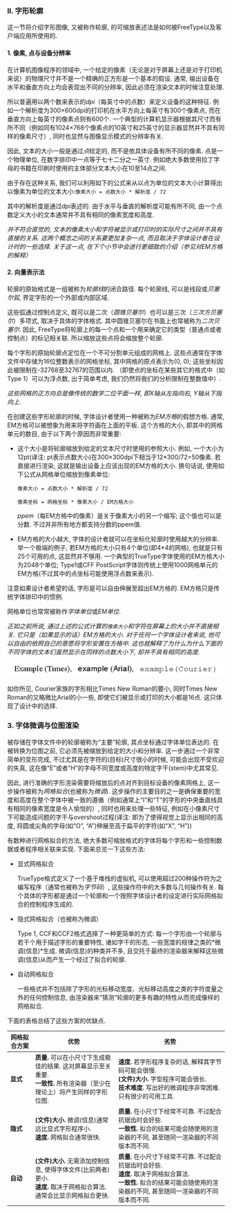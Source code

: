 ### II. 字形轮廓

这一节将介绍字形图像, 又被称作轮廓, 的可缩放表述法是如何被FreeType以及客户端应用所使用的.

#### 1. 像素, 点与设备分辨率

在计算机图像程序的领域中, 一个给定的像素（无论是对于屏幕上还是对于打印机来说）的物理尺寸并不是一个精确的正方形是一个基本的假设. 通常, 输出设备在水平和垂直方向上均会表现出不同的分辨率, 因此必须在渲染文本的时候注意处理.

所以普遍用以两个数来表示的*dpi*（每英寸中的点数）来定义设备的这种特征. 例如一个解析度为300×600dpi的打印机在水平方向上每英寸有300个像素点, 而在垂直方向上每英寸的像素点则有600个. 一个典型的计算机显示器根据其尺寸而有所不同（例如同有1024×768个像素点的10英寸和25英寸的显示器显然并不具有同样的像素尺寸）, 同时也显然与图像显示模式的分辨率有关.

因此, 文本的大小一般是通过*点*给定的, 而不是依具体设备有所不同的像素. 点是一个物理单位, 在数字排印中一点等于七十二分之一英寸. 例如绝大多数使用拉丁字母的书籍在印刷时使用的主体部分文本大小在10至14点之间.

由于存在这种关系, 我们可以利用如下的公式来从以点为单位的文本大小计算得出以像素为单位的文本大小:`像素大小 = 点数大小 * 解析度 / 72`

其中的解析度是通过*dpi*表述的. 由于水平与垂直的解析度可能有所不同, 由一个点数定义大小的文本通常并不具有相同的像素宽度和高度.

*并不符合直觉的, 文本的像素大小和字符被显示或打印时的实际尺寸之间并不具有直接的关系. 这两个概念之间的关系要更加复杂一点, 而且取决于字体设计者在设计时的一些选择.  关于这一点, 在下个小节中会进行更细致的介绍（参见对EM方格的解释）*

#### 2. 向量表示法

轮廓的原始格式是一组被称为*轮廓线*的闭合路径. 每个轮廓线, 可以是线段或*贝塞尔弧*, 界定字形的一个外部或内部区域.

这些弧通过控制点定义, 既可以是二次（*圆锥贝塞尔*）也可以是三次（*三次方贝塞尔*）多项式, 取决于具体的字体格式. 其中圆锥贝塞尔在书面上也常被称为*二次贝塞尔*. 因此, FreeType将轮廓上的每一个点和一个用来确定它的类型（普通点或者控制点）的标记相关联. 所以缩放这些点将会缩放整个轮廓.

每个字形的原始轮廓点定位在一个不可分割单元组成的网格上. 这些点通常在字体文件中存储为16位整数表示的网格坐标, 其中网格的原点表示为(0, 0); 这些坐标因此被限制在-32768至32767的范围以内. （即使点的坐标在某些其它的格式中（如Type 1）可以为浮点数, 出于简单考虑, 我们仍然将我们的分析限制在整数值中）.

*这些网格的正方向总是像传统的数学二位平面一样, 即X轴从左指向右, Y轴从下指向上.*

在创建这些字形轮廓的时候, 字体设计者使用一种被称为*EM方格*的假想方格. 通常, EM方格可以被想象为用来将字符画在上面的平板. 这个方格的大小, 即其中的网格单元的数目, 由于以下两个原因而非常重要:

- 这个大小是将轮廓缩放到给定的文本尺寸时使用的参照大小. 例如, 一个大小为12pt(译注: pt表示点数大小)在300×300dpi下相当于12\*300/72=50像素. 若直接进行渲染, 这就是输出设备上应该出现的EM方格的大小. 换句话说, 使用如下公式从网格单位缩放到像素单位:

  `像素大小 = 点数大小 * 解析度 / 72`

  `像素坐标 = 网格坐标 * 像素大小 / EM方格大小`

  *ppem*（每EM方格中的像素）是关于像素大小的另一个缩写; 这个值也可以是分数. 不过并非所有地方都支持分数的ppem值.

- EM方格的大小越大, 字体的设计者就可以在坐标化轮廓时使用越大的分辨率. 举一个极端的例子, 若EM方格的大小只有4个单位(即4\*4的网格), 也就是只有25个可用的点, 这显然并不够用. 一个典型的TrueType字体使用的EM方格大小为2048个单位; Type1或CFF PostScript字体则传统上使用1000网格单元的EM方格(不过其中的点坐标可能使用浮点数来表示).

注意如果设计者希望的话, 字形是可以自由伸展至超出EM方格的. EM方格只是传统字体排印中的惯例.

网格单位也常常被称作*字体单位*或*EM单位*.

*正如之前所说, 通过上述的公式计算的`像素大小`和字符在屏幕上的大小并不直接相关. 它只是（如果显示的话）EM方格的大小. 对于任何一个字体设计者来说, 他可以自由的依照自己的意愿将字形安置在方格中. 这也就解释了为什么为什么下面的不同字体的文本们虽然显示在同样的点数大小下, 却并不具有相同的高度.*

![字体高度之间的比较](body_comparison.png)          

如你所见, Courier家族的字形相比Times New Roman的要小, 同时Times New Roman的又略微比Arial的小一些, 即使它们被显示或打印的大小都是16点. 这只体现了设计中的选择.

### 3. 字体微调与位图渲染

被存储在字体文件中的轮廓被称为“主要”轮廓, 其点坐标通过字体单位表达的. 在被转换为位图之前, 它必须先被缩放到给定的大小和分辨率. 这一步通过一个非常简单的变形完成, 不过尤其是在字符的(目标)尺寸很小的时候, 可能会出现不受欢迎的失真, 这在像“E”或者“H”的字母不同宽度或高度的特定字干(stem)中尤其常见.

因此, 进行准确的字形渲染需要将缩放后的点对齐到目标设备的像素网格上, 这一步操作被称为*网格拟合*(也被称为*微调*). 这步操作的主要目的之一是确保重要的宽度和高度在整个字体中被一致的遵循（例如通常上“I”和“T”的字形的中央垂直线具有相同的像素宽度是令人愉悦的）, 同时也用来处理一些特征, 例如在小像素尺寸下可能造成问题的字干与overshoot过程(译注: 即为了使得视觉上显示出相同的高度, 将圆或尖角的字母(如“O”, “A”)伸展至高于扁平的字符(如“X”, “H”))

有数种进行网格拟合的方法, 绝大多数可缩放格式的字体将每个字形和一些控制数据或者程序相关联来实现. 下面来总览一下这些方法:

- 显式网格拟合

  TrueType格式定义了一个基于堆栈的虚拟机, 可以使用超过200种操作符为之编写程序（通常也被称为*字节码*）, 这些操作符中的大多数与几何操作有关. 每个具体的字形都是通过一个轮廓和一个按照字体设计者的设定进行实际网格拟合的控制程序生成的.

- 隐式网格拟合（也被称为微调）

  Type 1, CCF和CCF2格式选择了一种更简单的方式: 每一个字形由一个轮廓与若干个用于描述字形的重要特性, 诸如字干的形态, 一些宽度的规律之类的*微调(信息)*生成. 微调(信息)的种类并不多, 且交托于最终的渲染器来解释这些微调(信息)从而产生一个经过了拟合的轮廓.

- 自动网格拟合

  一些格式并不包括除了字形的光标移动宽度、光标移动高度之类的字符度量之外的任何控制信息, 由渲染器来“猜测”轮廓的更多有趣的特性从而完成像样的网格拟合.

下面的表格总结了这些方案的优缺点.

| **网格拟合方案**  | **优势**                                               | **劣势**                                        |
| ------------- | ------------------------------------------------------------ | ------------------------------------------------------------ |
| **显式**  | **质量.** 可以在小尺寸下生成极佳的结果. 这对屏幕显示至关重要.<br />**一致性.** 所有渲染器（至少在理论上）将产生同样的字形位图. | **速度.** 若字形程序复杂的话, 解释其字节码可能会很慢.<br />**(文件)大小.** 字型程序可能会很长.<br />**技术难度.** 写出好的微调程序非常困难. 只有很少的可用工具. |
| **隐式**  | **(文件)大小.** 微调(信息)通常远比显式字形程序小.<br />**速度.** 网格拟合通常很快. | **质量.** 在小尺寸下经常不可靠. 不过配合抗锯齿时会好些.<br />**一致性.** 拟合的结果可能会随使用的渲染器的不同, 甚至随同一渲染器的不同版本而不同. |
| **自动** | **(文件)大小.** 无需添加控制信息, 使得字体文件(比前两者)更小.<br />**速度.** 取决于网格拟合算法. 通常会比显示网格拟合更快. | **质量.** 在小尺寸下经常不可靠. 不过配合抗锯齿时会好些.<br />**速度.** 取决于网格拟合算法.<br />**一致性.** 拟合的结果可能会随使用的渲染器的不同, 甚至随同一渲染器的不同版本而不同. |